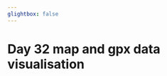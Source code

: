 ```yaml
---
glightbox: false
---
```


# Day 32 map and gpx data visualisation

<style> #map { width: auto; height: 400px; margin: 0;} </style>

<div id="map"></div>

<script> 
var mygpxurl = "/f3/en/assets/gpx/GPX32.gpx";
</script>

<script src="/f3/en/javascripts/mygpx.js"> </script>
